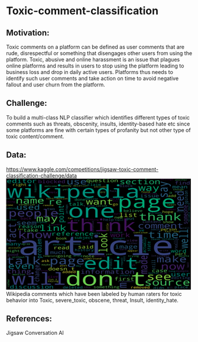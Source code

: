 # Toxic-comment-classification

## Motivation: 
Toxic comments on a platform can be defined as user comments that are rude, disrespectful or something that disengages other users from using the platform. Toxic, abusive and  online harassment is an issue that plagues online platforms and results in users to stop using the platform leading to business loss and drop in daily active users. 
Platforms thus needs to identify such user comments and take action on time to avoid negative fallout and user churn from the platform.
## Challenge:
To build a multi-class NLP classifier which identifies different types of toxic comments such as threats, obscenity, insults, identity-based hate etc since some platforms are fine with certain types of profanity but not other type of toxic content/comment. 
## Data: 
https://www.kaggle.com/competitions/jigsaw-toxic-comment-classification-challenge/data
<img src="images/word_cloud.png" height="300" width="500">
Wikipedia comments which have been labeled by human raters for toxic behavior into Toxic, severe_toxic, obscene, threat, Insult, identity_hate.
## References: 
Jigsaw
Conversation AI

